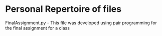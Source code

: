 # Personal Repertoire of files

FinalAssignment.py - This file was developed using pair programming for the final assignment for a class

